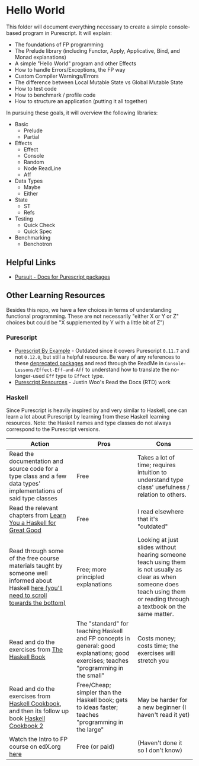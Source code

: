 # Hello World

This folder will document everything necessary to create a simple console-based program in Purescript. It will explain:
- The foundations of FP programming
- The Prelude library (including Functor, Apply, Applicative, Bind, and Monad explanations)
- A simple "Hello World" program and other Effects
- How to handle Errors/Exceptions, the FP way
- Custom Compiler Warnings/Errors
- The difference between Local Mutable State vs Global Mutable State
- How to test code
- How to benchmark / profile code
- How to structure an application (putting it all together)

In pursuing these goals, it will overview the following libraries:
- Basic
    - Prelude
    - Partial
- Effects
    - Effect
    - Console
    - Random
    - Node ReadLine
    - Aff
- Data Types
    - Maybe
    - Either
- State
    - ST
    - Refs
- Testing
    - Quick Check
    - Quick Spec
- Benchmarking
    - Benchotron

## Helpful Links

- [Pursuit - Docs for Purescript packages](http://pursuit.purescript.org/)


## Other Learning Resources

Besides this repo, we have a few choices in terms of understanding functional programming. These are not necessarily "either X or Y or Z" choices but could be "X supplemented by Y with a little bit of Z")

### Purescript

- [Purescript By Example](https://leanpub.com/purescript/read#) - Outdated since it covers Purescript `0.11.7` and not `0.12.0`, but still a helpful resource. Be wary of any references to these [deprecated packages](https://github.com/purescript-deprecated) and read through the ReadMe in `Console-Lessons/Effect-Eff-and-Aff` to understand how to translate the no-longer-used `Eff` type to `Effect` type.
- [Purescript Resources](https://purescript-resources.readthedocs.io/en/latest/index.html) - Justin Woo's Read the Docs (RTD) work

### Haskell

Since Purescript is heavily inspired by and very similar to Haskell, one can learn a lot about Purescript by learning from these Haskell learning resources. Note: the Haskell names and type classes do not always correspond to the Purescript versions.

| Action | Pros | Cons |
| --- | --- | --- |
| Read the documentation and source code for a type class and a few data types' implementations of said type classes | Free | Takes a lot of time; requires intuition to understand type class' usefulness / relation to others.
| Read the relevant chapters from [Learn You a Haskell for Great Good](http://learnyouahaskell.com/chapters) | Free | I read elsewhere that it's "outdated"
| Read through some of the free course materials taught by someone well informed about Haskell [here (you'll need to scroll towards the bottom)](https://github.com/bitemyapp/learnhaskell) | Free; more principled explanations | Looking at just slides without hearing someone teach using them is not usually as clear as when someone does teach using them or reading through a textbook on the same matter.
| Read and do the exercises from [The Haskell Book](http://haskellbook.com/) | The "standard" for teaching Haskell and FP concepts in general: good explanations; good exercises; teaches "programming in the small" | Costs money; costs time; the exercises will stretch you
| Read and do the exercises from [Haskell Cookbook](https://leanpub.com/haskellcookbook), and then its follow up book [Haskell Cookbook 2](https://leanpub.com/haskellcookbook2) | Free/Cheap; simpler than the Haskell book; gets to ideas faster; teaches "programming in the large" | May be harder for a new beginner (I haven't read it yet)
| Watch the Intro to FP course on edX.org [here](https://www.edx.org/course/introduction-functional-programming-delftx-fp101x-0) | Free (or paid) | (Haven't done it so I don't know)
